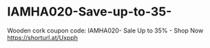 # IAMHA020-Save-up-to-35-
Wooden cork coupon code: IAMHA020- Sale Up to 35% - Shop Now https://shorturl.at/Uxpph
